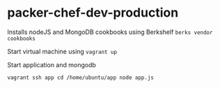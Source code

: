 # packer-chef-dev-production

Installs nodeJS and MongoDB cookbooks using Berkshelf
`berks vendor cookbooks`

Start virtual machine using
`vagrant up`

Start application and mongodb 

`vagrant ssh app
cd /home/ubuntu/app
node app.js`

